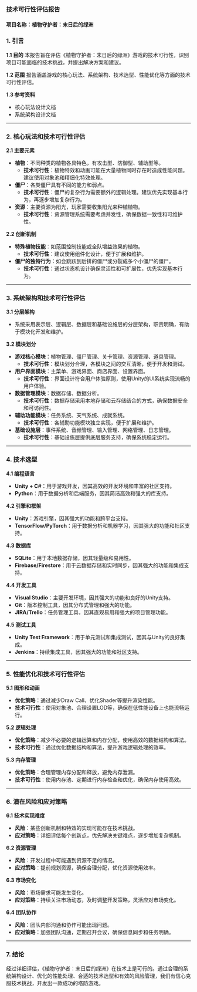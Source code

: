 

### 技术可行性评估报告

#### 项目名称：植物守护者：末日后的绿洲
### 1. **引言**

**1.1 目的**
本报告旨在评估《植物守护者：末日后的绿洲》游戏的技术可行性，识别项目可能面临的技术挑战，并提出解决方案和建议。

**1.2 范围**
报告涵盖游戏的核心玩法、系统架构、技术选型、性能优化等方面的技术可行性评估。

**1.3 参考资料**
- 核心玩法设计文档
- 系统架构设计文档

---

### 2. **核心玩法和技术可行性评估**

**2.1 主要元素**
- **植物**：不同种类的植物各具特色，有攻击型、防御型、辅助型等。
  - **技术可行性**：植物特效和动画可能在大量植物同时存在时造成性能问题。建议使用对象池和精细化特效处理。
- **僵尸**：各类僵尸具有不同的能力和弱点。
  - **技术可行性**：僵尸的复杂行为需要额外的逻辑处理。建议优先实现基本行为，再逐步增加复杂行为。
- **资源**：主要资源为阳光，玩家需要收集阳光来种植植物。
  - **技术可行性**：资源管理系统需要考虑并发性，确保数据一致性和可维护性。

**2.2 创新机制**
- **特殊植物技能**：如范围控制技能或全队增益效果的植物。
  - **技术可行性**：建议使用组件化设计，便于扩展和维护。
- **僵尸的独特行为**：如会跳跃到后排的僵尸或分裂成多个小僵尸的僵尸。
  - **技术可行性**：通过状态机设计确保灵活性和可扩展性，优先实现基本行为。

---

### 3. **系统架构和技术可行性评估**

**3.1 分层架构**
- 系统采用表示层、逻辑层、数据层和基础设施层的分层架构，职责明确，有助于模块化开发和维护。

**3.2 模块划分**
- **游戏核心模块**：植物管理、僵尸管理、关卡管理、资源管理、道具管理。
  - **技术可行性**：模块划分合理，各模块之间的交互清晰，便于开发和测试。
- **用户界面模块**：主菜单、游戏界面、商店界面、设置界面。
  - **技术可行性**：界面设计符合用户体验原则，使用Unity的UI系统实现流畅的用户体验。
- **数据管理模块**：数据存储、数据分析。
  - **技术可行性**：数据存储采用本地存储和云存储结合的方式，确保数据安全和可访问性。
- **辅助功能模块**：任务系统、天气系统、成就系统。
  - **技术可行性**：各辅助功能模块独立实现，便于扩展和维护。
- **基础设施层**：事件系统、音频管理、输入管理、网络管理、日志管理。
  - **技术可行性**：基础设施层提供底层服务支持，确保系统稳定运行。

---

### 4. **技术选型**

**4.1 编程语言**
- **Unity + C#**：用于游戏开发，因其高效的开发环境和丰富的社区支持。
- **Python**：用于数据分析和后端服务，因其简洁高效和强大的库支持。

**4.2 引擎和框架**
- **Unity**：游戏引擎，因其强大的功能和跨平台支持。
- **TensorFlow/PyTorch**：用于数据分析和机器学习，因其强大的功能和社区支持。

**4.3 数据库**
- **SQLite**：用于本地数据存储，因其轻量级和易用性。
- **Firebase/Firestore**：用于云数据存储和实时同步，因其强大的功能和集成支持。

**4.4 开发工具**
- **Visual Studio**：主要开发环境，因其强大的功能和良好的Unity支持。
- **Git**：版本控制工具，因其分布式管理和强大的功能。
- **JIRA/Trello**：任务管理工具，因其直观易用和强大的项目管理功能。

**4.5 测试工具**
- **Unity Test Framework**：用于单元测试和集成测试，因其与Unity的良好集成。
- **Jenkins**：持续集成工具，因其强大的功能和社区支持。

---

### 5. **性能优化和技术可行性评估**

**5.1 图形和动画**
- **优化策略**：通过减少Draw Call、优化Shader等提升渲染性能。
- **技术可行性**：使用对象池、合理设置LOD等，确保在低性能设备上也能流畅运行。

**5.2 逻辑处理**
- **优化策略**：减少不必要的逻辑运算和内存分配，使用高效的数据结构和算法。
- **技术可行性**：通过优化数据结构和算法，提升游戏逻辑处理的效率。

**5.3 内存管理**
- **优化策略**：合理管理内存分配和释放，避免内存泄漏。
- **技术可行性**：使用内存池、定期进行内存检查和优化，确保内存使用高效。

---

### 6. **潜在风险和应对策略**

**6.1 技术实现难度**
- **风险**：某些创新机制和特效的实现可能存在技术挑战。
- **应对策略**：详细评估每个创新点，优先解决关键难点，逐步增加复杂机制。

**6.2 资源管理**
- **风险**：开发过程中可能遇到资源不足的情况。
- **应对策略**：提前规划资源，确保合理分配，优化资源使用效率。

**6.3 市场变化**
- **风险**：市场需求可能发生变化。
- **应对策略**：持续关注市场动态，及时调整开发策略，灵活应对市场变化。

**6.4 团队协作**
- **风险**：团队内部沟通和协作可能出现问题。
- **应对策略**：加强团队沟通，定期召开会议，确保信息同步和任务明确。

---

### 7. **结论**

经过详细评估，《植物守护者：末日后的绿洲》在技术上是可行的。通过合理的系统架构设计、优化的性能处理、合适的技术选型和有效的风险管理，我们有信心克服技术挑战，开发出一款成功的塔防游戏。
